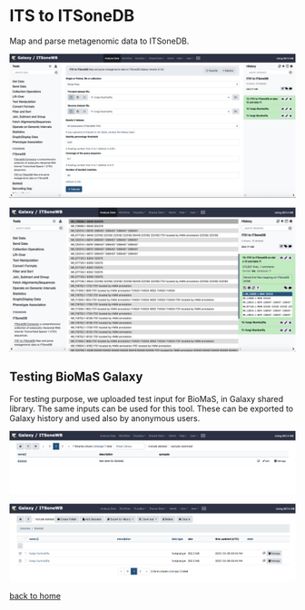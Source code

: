 ITS to ITSoneDB
===============

Map and parse metagenomic data to ITSoneDB.

![ITS_to_ITSoneDB](https://github.com/ibiom-cnr/itsonewb/raw/master/docs/images/ITS_to_ITSoneDB_wrapper/ITS_to_ITSoneDB_home.png) 

![ITS_to_ITSoneDB](https://github.com/ibiom-cnr/itsonewb/raw/master/docs/images/ITS_to_ITSoneDB_wrapper/ITS_to_ITSoneDB_output.png)


Testing BioMaS Galaxy
---------------------

For testing purpose, we uploaded test input for BioMaS, in Galaxy shared library. The same inputs can be used for this tool. These can be exported to Galaxy history and used also by anonymous users.

![biomas_output_example](https://github.com/ibiom-cnr/itsonewb/raw/master/docs/images/biomas/biomas_example_data_1.png)

![biomas_output_example](https://github.com/ibiom-cnr/itsonewb/raw/master/docs/images/biomas/biomas_example_data_2.png)

[back to home](https://github.com/ibiom-cnr/itsonewb/tree/master/README.md)
